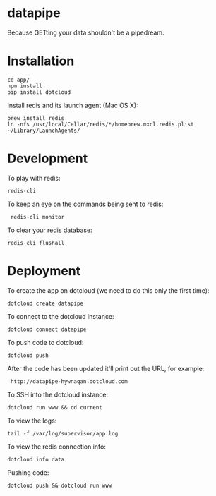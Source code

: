 datapipe
========

Because GETting your data shouldn't be a pipedream.


Installation
============

    cd app/
    npm install
    pip install dotcloud

Install redis and its launch agent (Mac OS X):

    brew install redis
    ln -nfs /usr/local/Cellar/redis/*/homebrew.mxcl.redis.plist ~/Library/LaunchAgents/


Development
===========

To play with redis:

    redis-cli

To keep an eye on the commands being sent to redis:

     redis-cli monitor

To clear your redis database:

    redis-cli flushall


Deployment
==========

To create the app on dotcloud (we need to do this only the first time):

    dotcloud create datapipe

To connect to the dotcloud instance:

    dotcloud connect datapipe

To push code to dotcloud:

    dotcloud push

After the code has been updated it'll print out the URL, for example:

     http://datapipe-hywnaqan.dotcloud.com

To SSH into the dotcloud instance:

    dotcloud run www && cd current

To view the logs:

    tail -f /var/log/supervisor/app.log

To view the redis connection info:

    dotcloud info data

Pushing code:

    dotcloud push && dotcloud run www
